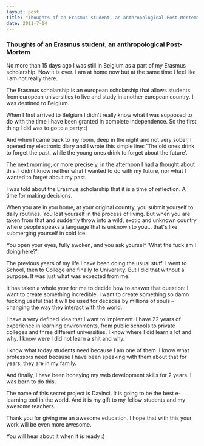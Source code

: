 ```yaml
---
layout: post
title: "Thoughts of an Erasmus student, an anthropological Post-Mortem"
date: 2011-7-14
---
```


### Thoughts of an Erasmus student, an anthropological Post-Mortem

No more than 15 days ago I was still in Belgium as a part of my Erasmus scholarship. Now it is over. I am at home now but at the same time I feel like I am not really there.

The Erasmus scholarship is an european scholarship that allows students from european universities to live and study in another european country. I was destined to Belgium.

When I first arrived to Belgium I didn't really know what I was supposed to do with the time I have been granted in complete independence. So the first thing I did was to go to a party :)

And when I came back to my room, deep in the night and not very sober, I opened my electronic diary and I wrote this simple line: 'The old ones drink to forget the past, while the young ones drink to forget about the future'.

The next morning, or more precisely, in the afternoon I had a thought about this. I didn't know neither what I wanted to do with my future, nor what I wanted to forget about my past.

I was told about the Erasmus scholarship that it is a time of reflection. A time for making decisions.

When you are in you home, at your original country, you submit yourself to daily routines. You lost yourself in the process of living. But when you are taken from that and suddenly throw into a wild, exotic and unknown country where people speaks a language that is unknown to you... that's like submerging yourself in cold ice.

You open your eyes, fully awoken, and you ask yourself 'What the fuck am I doing here?'

The previous years of my life I have been doing the usual stuff. I went to School, then to College and finally to University. But I did that without a purpose. It was just what was expected from me.

It has taken a whole year for me to decide how to answer that question: I want to create something incredible. I want to create something so damn fucking useful that it will be used for decades by millions of souls – changing the way they interact with the world.

I have a very defined idea that I want to implement. I have 22 years of experience in learning environments, from public schools to private colleges and three different universities. I know where I did learn a lot and why. I know were I did not learn a shit and why.

I know what today students need because I am one of them. I know what professors need because I have been speaking with them about that for years, they are in my family.

And finally, I have been honeying my web development skills for 2 years. I was born to do this.

The name of this secret project is Davinci. It is going to be the best e-learning tool in the world. And it is my gift to my fellow students and my awesome teachers.

Thank you for giving me an awesome education. I hope that with this your work will be even more awesome.

You will hear about it when it is ready :)